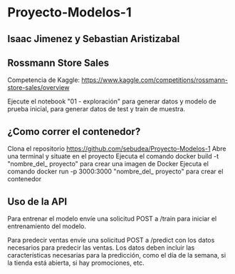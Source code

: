 # Proyecto-Modelos-1
## Isaac Jimenez y Sebastian Aristizabal
## Rossmann Store Sales
Competencia de Kaggle: https://www.kaggle.com/competitions/rossmann-store-sales/overview

Ejecute el notebook "01 - exploración" para generar datos y modelo de prueba inicial, para generar datos de test y train de muestra.

## ¿Como correr el contenedor?
Clona el repositorio https://github.com/sebudea/Proyecto-Modelos-1
Abre una terminal y situate en el proyecto
Ejecuta el comando docker build -t "nombre_del_ proyecto" para crear una imagen de Docker
Ejecuta el comando docker run -p 3000:3000 "nombre_del_ proyecto" para crear el contenedor

## Uso de la API

Para entrenar el modelo envíe una solicitud POST a /train para iniciar el entrenamiento del modelo.

Para predecir ventas envíe una solicitud POST a /predict con los datos necesarios para predecir las ventas.
Los datos deben incluir las características necesarias para la predicción, como el día de la semana, si la tienda está abierta, si hay promociones, etc.
